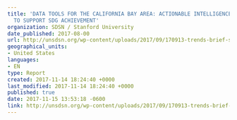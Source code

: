 ```yaml
---
title: 'DATA TOOLS FOR THE CALIFORNIA BAY AREA: ACTIONABLE INTELLIGENCE FOR CITIES
  TO SUPPORT SDG ACHIEVEMENT'
organization: SDSN / Stanford University
date_published: 2017-08-00
url: http://unsdsn.org/wp-content/uploads/2017/09/170913-trends-brief-sanjose-sdg-platform.pdf
geographical_units:
- United States
languages:
- EN
type: Report
created: 2017-11-14 18:24:40 +0000
last_modified: 2017-11-14 18:24:40 +0000
published: true
date: 2017-11-15 13:53:18 -0600
link: http://unsdsn.org/wp-content/uploads/2017/09/170913-trends-brief-sanjose-sdg-platform.pdf
---
```


